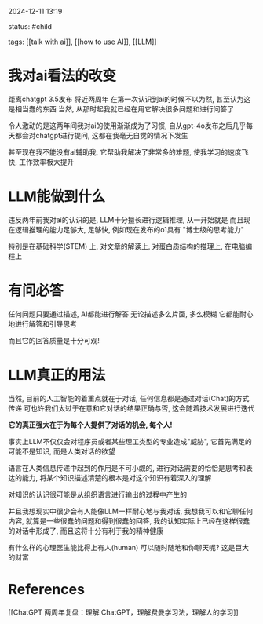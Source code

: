 2024-12-11    13:19

status: #child 

tags: [[talk with ai]], [[how to use AI]], [[LLM]]


# 我对ai看法的改变

距离chatgpt 3.5发布 将近两周年
在第一次认识到ai的时候不以为然, 甚至认为这是相当蠢的东西
当然, 从那时起我就已经在用它解决很多问题和进行问答了

令人激动的是这两年间我对ai的使用渐渐成为了习惯, 自从gpt-4o发布之后几乎每天都会对chatgpt进行提问, 这都在我毫无自觉的情况下发生

甚至现在我不能没有ai辅助我, 它帮助我解决了非常多的难题, 使我学习的速度飞快, 工作效率极大提升

# LLM能做到什么

违反两年前我对ai的认识的是, LLM十分擅长进行逻辑推理, 从一开始就是
而且现在逻辑推理的能力足够大, 足够快, 例如现在发布的o1具有 "博士级的思考能力"

特别是在基础科学(STEM) 上, 对文章的解读上, 对蛋白质结构的推理上, 在电脑编程上

# 有问必答

任何问题只要通过描述, AI都能进行解答
无论描述多么片面, 多么模糊
它都能耐心地进行解答和引导思考

而且它的回答质量是十分可观!

# LLM真正的用法

当然, 目前的人工智能的着重点就在于对话, 任何信息都是通过对话(Chat)的方式传递
可也许我们太过于在意和它对话的结果正确与否, 这会随着技术发展进行迭代

**它的真正强大在于为每个人提供了对话的机会, 每个人!**

事实上LLM不仅仅会对程序员或者某些理工类型的专业造成"威胁", 它首先满足的可能不是知识, 而是人类对话的欲望

语言在人类信息传递中起到的作用是不可小觑的, 进行对话需要的恰恰是思考和表达的能力, 将某个知识描述清楚的根本是对这个知识有着深入的理解

对知识的认识很可能是从组织语言进行输出的过程中产生的

并且我想现实中很少会有人能像LLM一样耐心地与我对话, 我想我可以和它聊任何内容, 就算是一些很蠢的问题和得到很蠢的回答, 我的认知实际上已经在这样很蠢的对话中形成了, 而且这将十分有利于我的精神健康

有什么样的心理医生能比得上有人(human) 可以随时随地和你聊天呢?
这是巨大的财富


# References
[[ChatGPT 两周年复盘：理解 ChatGPT，理解费曼学习法，理解人的学习]]